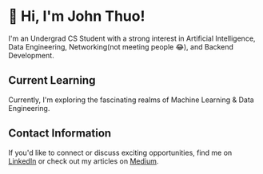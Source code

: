 # 👋 Hi, I'm John Thuo!

I'm an Undergrad CS Student with a strong interest in Artificial Intelligence, Data Engineering, Networking(not meeting people 😂), and Backend Development. 

## Current Learning
Currently, I'm exploring the fascinating realms of Machine Learning & Data Engineering. 

## Contact Information
If you'd like to connect or discuss exciting opportunities, find me on [LinkedIn](https://www.linkedin.com/in/john-thuo-427210aa/) or check out my articles on [Medium](https://medium.com/@johnthuo).




